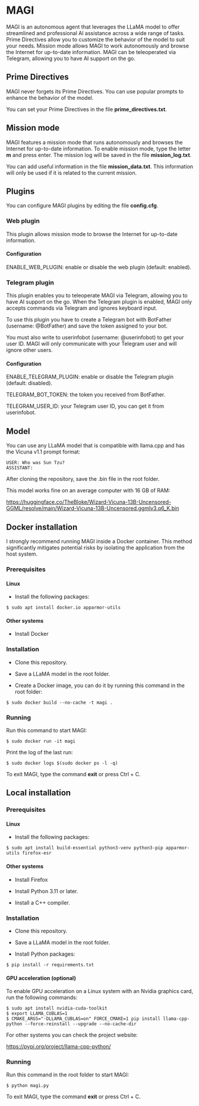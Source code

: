 # MAGI

MAGI is an autonomous agent that leverages the LLaMA model to offer streamlined and professional AI assistance across a wide range of tasks. Prime Directives allow you to customize the behavior of the model to suit your needs. Mission mode allows MAGI to work autonomously and browse the Internet for up-to-date information. MAGI can be teleoperated via Telegram, allowing you to have AI support on the go.

## Prime Directives

MAGI never forgets its Prime Directives. You can use popular prompts to enhance the behavior of the model. 

You can set your Prime Directives in the file **prime_directives.txt**. 

## Mission mode

MAGI features a mission mode that runs autonomously and browses the Internet for up-to-date information. To enable mission mode, type the letter **m** and press enter. The mission log will be saved in the file **mission_log.txt**.

You can add useful information in the file **mission_data.txt**. This information will only be used if it is related to the current mission.

## Plugins

You can configure MAGI plugins by editing the file **config.cfg**.

### Web plugin

This plugin allows mission mode to browse the Internet for up-to-date information.

#### Configuration

ENABLE_WEB_PLUGIN: enable or disable the web plugin (default: enabled).

### Telegram plugin

This plugin enables you to teleoperate MAGI via Telegram, allowing you to have AI support on the go. When the Telegram plugin is enabled, MAGI only accepts commands via Telegram and ignores keyboard input.

To use this plugin you have to create a Telegram bot with BotFather (username: @BotFather) and save the token assigned to your bot. 

You must also write to userinfobot (username: @userinfobot) to get your user ID. MAGI will only communicate with your Telegram user and will ignore other users.

#### Configuration

ENABLE_TELEGRAM_PLUGIN: enable or disable the Telegram plugin (default: disabled).

TELEGRAM_BOT_TOKEN: the token you received from BotFather.

TELEGRAM_USER_ID: your Telegram user ID, you can get it from userinfobot.

## Model 

You can use any LLaMA model that is compatible with llama.cpp and has the Vicuna v1.1 prompt format:

```
USER: Who was Sun Tzu?
ASSISTANT: 
```

After cloning the repository, save the .bin file in the root folder. 

This model works fine on an average computer with 16 GB of RAM:

https://huggingface.co/TheBloke/Wizard-Vicuna-13B-Uncensored-GGML/resolve/main/Wizard-Vicuna-13B-Uncensored.ggmlv3.q6_K.bin

## Docker installation

I strongly recommend running MAGI inside a Docker container. This method significantly mitigates potential risks by isolating the application from the host system. 

### Prerequisites

#### Linux

- Install the following packages:

```
$ sudo apt install docker.io apparmor-utils
```

#### Other systems

- Install Docker

### Installation

- Clone this repository.

- Save a LLaMA model in the root folder.

- Create a Docker image, you can do it by running this command in the root folder:

```
$ sudo docker build --no-cache -t magi .
```

### Running

Run this command to start MAGI:

```
$ sudo docker run -it magi
```

Print the log of the last run:

```
$ sudo docker logs $(sudo docker ps -l -q)
```

To exit MAGI, type the command **exit** or press Ctrl + C.

## Local installation

### Prerequisites

#### Linux

- Install the following packages:

```
$ sudo apt install build-essential python3-venv python3-pip apparmor-utils firefox-esr 
```

#### Other systems

- Install Firefox

- Install Python 3.11 or later.

- Install a C++ compiler.

### Installation

- Clone this repository.

- Save a LLaMA model in the root folder.

- Install Python packages:

```
$ pip install -r requirements.txt
```

#### GPU acceleration (optional)

To enable GPU acceleration on a Linux system with an Nvidia graphics card, run the following commands:

```
$ sudo apt install nvidia-cuda-toolkit
$ export LLAMA_CUBLAS=1
$ CMAKE_ARGS="-DLLAMA_CUBLAS=on" FORCE_CMAKE=1 pip install llama-cpp-python --force-reinstall --upgrade --no-cache-dir
```

For other systems you can check the project website:

https://pypi.org/project/llama-cpp-python/

### Running

Run this command in the root folder to start MAGI:

```
$ python magi.py
```

To exit MAGI, type the command **exit** or press Ctrl + C.


